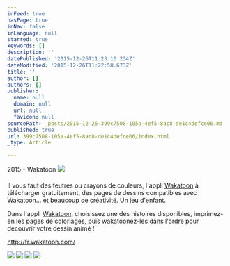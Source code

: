 ```yaml
---
inFeed: true
hasPage: true
inNav: false
inLanguage: null
starred: true
keywords: []
description: ''
datePublished: '2015-12-26T11:23:10.234Z'
dateModified: '2015-12-26T11:22:58.673Z'
title: ''
author: []
authors: []
publisher:
  name: null
  domain: null
  url: null
  favicon: null
sourcePath: _posts/2015-12-26-399c7508-105a-4ef5-8ac8-de1c4defce06.md
published: true
url: 399c7508-105a-4ef5-8ac8-de1c4defce06/index.html
_type: Article

---
```

2015 - Wakatoon
![](https://the-grid-user-content.s3-us-west-2.amazonaws.com/b59c8f40-75a4-4620-b7d2-00fa7187b873.jpg)

#### 

Il vous faut des feutres ou crayons de couleurs, l'appli [Wakatoon][0] à télécharger gratuitement, des pages de dessins compatibles avec Wakatoon... et beaucoup de créativité. Un jeu d'enfant.

Dans l'appli [Wakatoon][0], choisissez une des histoires disponibles, imprimez-en les pages de coloriages, puis wakatoonez-les dans l'ordre pour découvrir votre dessin animé !

http://fr.wakatoon.com/

![](https://the-grid-user-content.s3-us-west-2.amazonaws.com/43d22d78-ffb0-4c3d-b9af-c4e11bbde0a9.jpg)
![](https://the-grid-user-content.s3-us-west-2.amazonaws.com/6fd77d6a-1432-482a-b75c-3001a68b22f2.jpg)
![](https://the-grid-user-content.s3-us-west-2.amazonaws.com/1e4c627a-6f33-41ae-ba0a-8f28568196bf.png)
![](https://the-grid-user-content.s3-us-west-2.amazonaws.com/e85663c0-5e51-450b-ad1b-0e2e4e8da8c7.png)

[0]: http://fr.wakatoon.com/#5